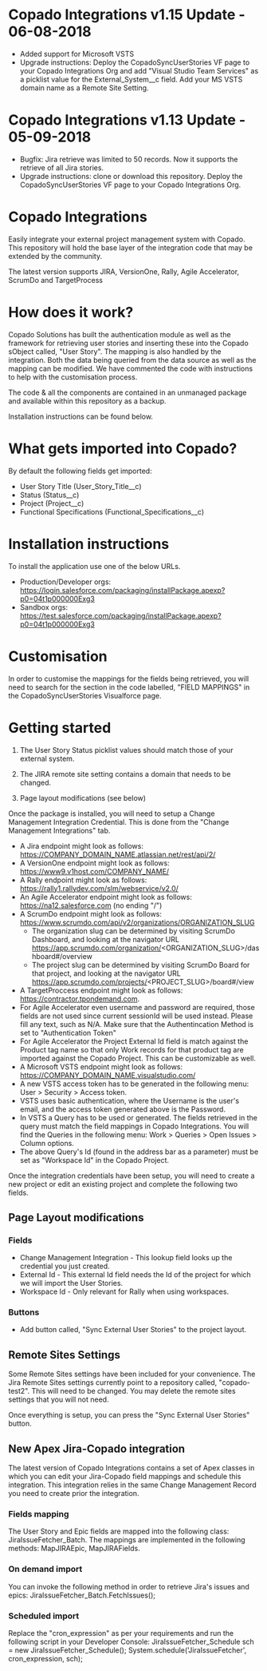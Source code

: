 # Copado Integrations v1.15 Update - 06-08-2018
- Added support for Microsoft VSTS
- Upgrade instructions: Deploy the CopadoSyncUserStories VF page to your Copado Integrations Org and add "Visual Studio Team Services" as a picklist value for the External_System__c field. Add your MS VSTS domain name as a Remote Site Setting.

# Copado Integrations v1.13 Update - 05-09-2018
- Bugfix: Jira retrieve was limited to 50 records. Now it supports the retrieve of all Jira stories.
- Upgrade instructions: clone or download this repository. Deploy the CopadoSyncUserStories VF page to your Copado Integrations Org.

# Copado Integrations
Easily integrate your external project management system with Copado.  This repository will hold the base layer of the integration code that may be extended by the community.

The latest version supports JIRA, VersionOne, Rally, Agile Accelerator, ScrumDo and TargetProcess

# How does it work?
Copado Solutions has built the authentication module as well as the framework for retrieving user stories and inserting these into the Copado sObject called, "User Story".  The mapping is also handled by the integration.  Both the data being queried from the data source as well as the mapping can be modified.  We have commented the code with instructions to help with the customisation process.

The code & all the components are contained in an unmanaged package and available within this repository as a backup.

Installation instructions can be found below.

# What gets imported into Copado?
By default the following fields get imported:
- User Story Title (User_Story_Title__c)
- Status (Status__c)
- Project (Project__c)
- Functional Specifications (Functional_Specifications__c)

# Installation instructions
To install the application use one of the below URLs.
- Production/Developer orgs: https://login.salesforce.com/packaging/installPackage.apexp?p0=04t1p000000Exg3
- Sandbox orgs: https://test.salesforce.com/packaging/installPackage.apexp?p0=04t1p000000Exg3

# Customisation
In order to customise the mappings for the fields being retrieved, you will need to search for the section in the code labelled, "FIELD MAPPINGS" in the CopadoSyncUserStories Visualforce page.

# Getting started
1) The User Story Status picklist values should match those of your external system.

2) The JIRA remote site setting contains a domain that needs to be changed. 

3) Page layout modifications (see below) 


Once the package is installed, you will need to setup a Change Management Integration Credential.
This is done from the "Change Management Integrations" tab.
- A Jira endpoint might look as follows: https://COMPANY_DOMAIN_NAME.atlassian.net/rest/api/2/
- A VersionOne endpoint might look as follows: https://www9.v1host.com/COMPANY_NAME/
- A Rally endpoint might look as follows: https://rally1.rallydev.com/slm/webservice/v2.0/
- An Agile Accelerator endpoint might look as follows: https://na12.salesforce.com (no ending "/")
- A ScrumDo endpoint might look as follows: https://www.scrumdo.com/api/v2/organizations/ORGANIZATION_SLUG
	- The organization slug can be determined by visiting ScrumDo Dashboard, and looking at the navigator URL
		https://app.scrumdo.com/organization/<ORGANIZATION_SLUG>/dashboard#/overview
	- The project slug can be determined by visiting ScrumDo Board for that project, and looking at the navigator URL
		https://app.scrumdo.com/projects/<PROJECT_SLUG>/board#/view
- A TargetProccess endpoint might look as follows: https://contractor.tpondemand.com. 
- For Agile Accelerator even username and password are required, those fields are not used since current sessionId will be used instead. Please fill any text, such as N/A. Make sure that the Authentincation Method is set to "Authentication Token"
- For Agile Accelerator the Project External Id field is match against the Product tag name so that only Work records for that product tag are imported against the Copado Project. This can be customizable as well.
- A Microsoft VSTS endpoint might look as follows: https://COMPANY_DOMAIN_NAME.visualstudio.com/
- A new VSTS access token has to be generated in the following menu: User > Security > Access token.
- VSTS uses basic authentication, where the Username is the user's email, and the access token generated above is the Password.
- In VSTS a Query has to be used or generated. The fields retrieved in the query must match the field mappings in Copado Integrations. You will find the Queries in the following menu: Work > Queries > Open Issues > Column options.
- The above Query's Id (found in the address bar as a parameter) must be set as "Workspace Id" in the Copado Project.

Once the integration credentials have been setup, you will need to create a new project or edit an existing project and complete the following two fields.

## Page Layout modifications

### Fields
- Change Management Integration - This lookup field looks up the credential you just created.
- External Id - This external Id field needs the Id of the project for which we will import the User Stories.
- Workspace Id - Only relevant for Rally when using workspaces.

### Buttons
- Add button called, "Sync External User Stories" to the project layout.

## Remote Sites Settings
Some Remote Sites settings have been included for your convenience.  The Jira Remote Sites settings currently point to a repository called, "copado-test2".  This will need to be changed.
You may delete the remote sites settings that you will not need.

Once everything is setup, you can press the "Sync External User Stories" button.

## New Apex Jira-Copado integration
The latest version of Copado Integrations contains a set of Apex classes in which you can edit your Jira-Copado field mappings and schedule this integration.
This integration relies in the same Change Management Record you need to create prior the integration.

### Fields mapping
The User Story and Epic fields are mapped into the following class: JiraIssueFetcher_Batch.
The mappings are implemented in the following methods: MapJIRAEpic, MapJIRAFields.

### On demand import
You can invoke the following method in order to retrieve Jira's issues and epics: JiraIssueFetcher_Batch.FetchIssues();

### Scheduled import
Replace the "cron_expression" as per your requirements and run the following script in your Developer Console:
	JiraIssueFetcher_Schedule sch = new JiraIssueFetcher_Schedule();
        System.schedule('JiraIssueFetcher', cron_expression, sch);

